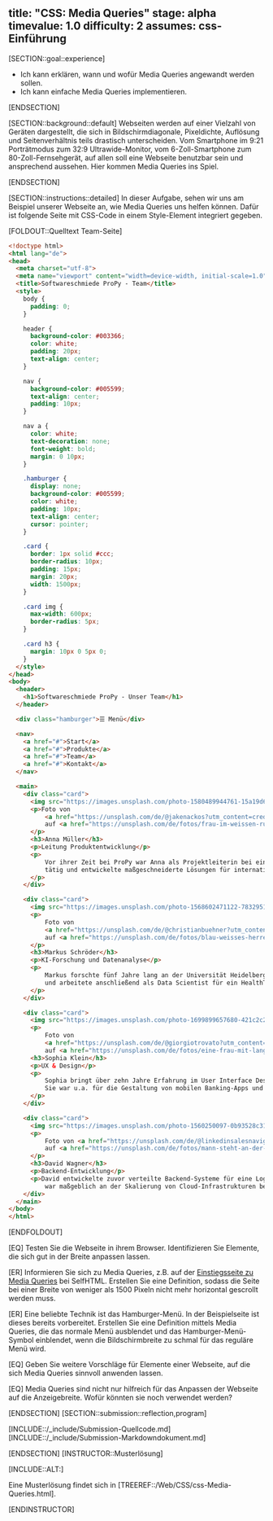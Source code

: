 title: "CSS: Media Queries"
stage: alpha
timevalue: 1.0
difficulty: 2
assumes: css-Einführung
---

[SECTION::goal::experience]

 - Ich kann erklären, wann und wofür Media Queries angewandt werden sollen.
 - Ich kann einfache Media Queries implementieren.

[ENDSECTION]

[SECTION::background::default]
Webseiten werden auf einer Vielzahl von Geräten dargestellt, die sich in Bildschirmdiagonale, 
Pixeldichte, Auflösung und Seitenverhältnis teils drastisch unterscheiden. Vom Smartphone im 9:21 
Porträtmodus zum 32:9 Ultrawide-Monitor, vom 6-Zoll-Smartphone zum 80-Zoll-Fernsehgerät,
auf allen soll eine Webseite benutzbar sein und ansprechend aussehen.
Hier kommen Media Queries ins Spiel.

[ENDSECTION]

[SECTION::instructions::detailed]
In dieser Aufgabe, sehen wir uns am Beispiel unserer Webseite an, wie Media Queries uns helfen können. 
Dafür ist folgende Seite mit CSS-Code in einem Style-Element integriert gegeben.

[FOLDOUT::Quelltext Team-Seite]
```html
<!doctype html>
<html lang="de">
<head>
  <meta charset="utf-8">
  <meta name="viewport" content="width=device-width, initial-scale=1.0">
  <title>Softwareschmiede ProPy - Team</title>
  <style>
    body {
      padding: 0;
    }

    header {
      background-color: #003366;
      color: white;
      padding: 20px;
      text-align: center;
    }

    nav {
      background-color: #005599;
      text-align: center;
      padding: 10px; 
    }

    nav a {
      color: white;
      text-decoration: none;
      font-weight: bold;
      margin: 0 10px;
    }

    .hamburger {
      display: none;
      background-color: #005599;
      color: white;
      padding: 10px;
      text-align: center;
      cursor: pointer;
    }

    .card {
      border: 1px solid #ccc;
      border-radius: 10px;
      padding: 15px;
      margin: 20px;
      width: 1500px;
    }

    .card img {
      max-width: 600px;
      border-radius: 5px;
    }

    .card h3 {
      margin: 10px 0 5px 0;
    }
  </style>
</head>
<body>
  <header>
    <h1>Softwareschmiede ProPy - Unser Team</h1>
  </header>

  <div class="hamburger">☰ Menü</div>

  <nav>
    <a href="#">Start</a>
    <a href="#">Produkte</a>
    <a href="#">Team</a>
    <a href="#">Kontakt</a>
  </nav>

  <main>
    <div class="card">
      <img src="https://images.unsplash.com/photo-1580489944761-15a19d654956?q=80&w=1961&auto=format&fit=crop&ixlib=rb-4.1.0&ixid=M3wxMjA3fDB8MHxwaG90by1wYWdlfHx8fGVufDB8fHx8fA%3D%3D" alt="Portrait">
      <p>Foto von 
          <a href="https://unsplash.com/de/@jakenackos?utm_content=creditCopyText&utm_medium=referral&utm_source=unsplash">Jake Nackos</a> 
          auf <a href="https://unsplash.com/de/fotos/frau-im-weissen-rundhalshemd-lachelnd-IF9TK5Uy-KI?utm_content=creditCopyText&utm_medium=referral&utm_source=unsplash">Unsplash</a>
      </p>
      <h3>Anna Müller</h3>
      <p>Leitung Produktentwicklung</p>
      <p>
          Vor ihrer Zeit bei ProPy war Anna als Projektleiterin bei einem führenden Softwareunternehmen 
          tätig und entwickelte maßgeschneiderte Lösungen für internationale Kunden im Finanzsektor.
      </p>
    </div>

    <div class="card">
      <img src="https://images.unsplash.com/photo-1568602471122-7832951cc4c5?q=80&w=2070&auto=format&fit=crop&ixlib=rb-4.1.0&ixid=M3wxMjA3fDB8MHxwaG90by1wYWdlfHx8fGVufDB8fHx8fA%3D%3D" alt="Portrait">
      <p>
          Foto von 
          <a href="https://unsplash.com/de/@christianbuehner?utm_content=creditCopyText&utm_medium=referral&utm_source=unsplash">Christian Buehner</a>
          auf <a href="https://unsplash.com/de/fotos/blau-weisses-herrenoberteil-mit-knopfleiste-und-kragen-DItYlc26zVI?utm_content=creditCopyText&utm_medium=referral&utm_source=unsplash">Unsplash</a>
      </p>
      <h3>Markus Schröder</h3>
      <p>KI-Forschung und Datenanalyse</p>
      <p>
          Markus forschte fünf Jahre lang an der Universität Heidelberg zu maschinellem Lernen 
          und arbeitete anschließend als Data Scientist für ein HealthTech-Startup.
      </p>
    </div>

    <div class="card">
      <img src="https://images.unsplash.com/photo-1699899657680-421c2c2d5064?q=80&w=2070&auto=format&fit=crop&ixlib=rb-4.1.0&ixid=M3wxMjA3fDB8MHxwaG90by1wYWdlfHx8fGVufDB8fHx8fA%3D%3D" alt="Portrait">
      <p>
          Foto von 
          <a href="https://unsplash.com/de/@giorgiotrovato?utm_content=creditCopyText&utm_medium=referral&utm_source=unsplash">Giorgio Trovato</a>
          auf <a href="https://unsplash.com/de/fotos/eine-frau-mit-langen-blonden-haaren-die-ein-schwarzes-hemd-tragt-VzusBjHlKM8?utm_content=creditCopyText&utm_medium=referral&utm_source=unsplash">Unsplash</a></p>      
      <h3>Sophia Klein</h3>
      <p>UX & Design</p>
      <p>
          Sophia bringt über zehn Jahre Erfahrung im User Interface Design mit. 
          Sie war u.a. für die Gestaltung von mobilen Banking-Apps und E-Commerce-Plattformen verantwortlich.
      </p>
    </div>

    <div class="card">
      <img src="https://images.unsplash.com/photo-1560250097-0b93528c311a?q=80&w=1974&auto=format&fit=crop&ixlib=rb-4.1.0&ixid=M3wxMjA3fDB8MHxwaG90by1wYWdlfHx8fGVufDB8fHx8fA%3D%3D" alt="Portrait">
      <p>
          Foto von <a href="https://unsplash.com/de/@linkedinsalesnavigator?utm_content=creditCopyText&utm_medium=referral&utm_source=unsplash">LinkedIn Sales Solutions</a>
          auf <a href="https://unsplash.com/de/fotos/mann-steht-an-der-wand-pAtA8xe_iVM?utm_content=creditCopyText&utm_medium=referral&utm_source=unsplash">Unsplash</a>
      </p>
      <h3>David Wagner</h3>
      <p>Backend-Entwicklung</p>
      <p>David entwickelte zuvor verteilte Backend-Systeme für eine Logistikplattform und 
          war maßgeblich an der Skalierung von Cloud-Infrastrukturen bei einem SaaS-Anbieter beteiligt.</p>
    </div>
  </main>
</body>
</html>
```
[ENDFOLDOUT]

[EQ] Testen Sie die Webseite in ihrem Browser. 
Identifizieren Sie Elemente, die sich gut in der Breite anpassen lassen. 

[ER] Informieren Sie sich zu Media Queries, z.B. auf der 
[Einstiegsseite zu Media Queries](https://wiki.selfhtml.org/wiki/CSS/Media_Queries/Einstieg) 
bei SelfHTML. 
Erstellen Sie eine Definition, sodass die Seite bei einer Breite von weniger als 
1500 Pixeln nicht mehr horizontal gescrollt werden muss.

[ER] Eine beliebte Technik ist das Hamburger-Menü. 
In der Beispielseite ist dieses bereits vorbereitet.
Erstellen Sie eine Definition mittels Media Queries, die das normale Menü ausblendet 
und das Hamburger-Menü-Symbol einblendet, wenn die Bildschirmbreite zu schmal für das reguläre Menü wird.

[EQ] Geben Sie weitere Vorschläge für Elemente einer Webseite, 
auf die sich Media Queries sinnvoll anwenden lassen.

[EQ] Media Queries sind nicht nur hilfreich für das Anpassen der Webseite auf die Anzeigebreite.
Wofür könnten sie noch verwendet werden?

[ENDSECTION]
[SECTION::submission::reflection,program]

[INCLUDE::/_include/Submission-Quellcode.md]
[INCLUDE::/_include/Submission-Markdowndokument.md]

[ENDSECTION]
[INSTRUCTOR::Musterlösung]

[INCLUDE::ALT:]

Eine Musterlösung findet sich in [TREEREF::/Web/CSS/css-Media-Queries.html].

[ENDINSTRUCTOR]
